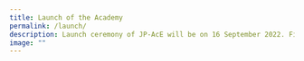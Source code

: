 ```yaml
---
title: Launch of the Academy
permalink: /launch/
description: Launch ceremony of JP-AcE will be on 16 September 2022. Find out more!
image: ""
---
```

